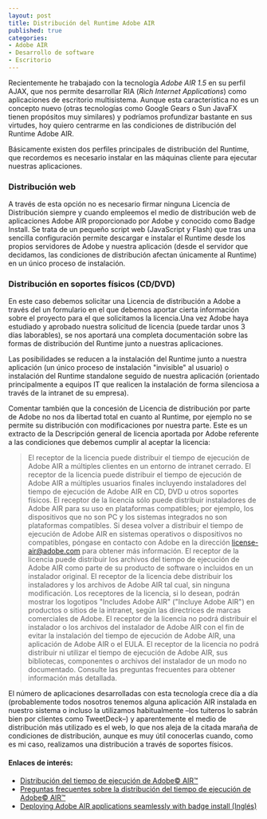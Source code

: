 ```yaml
---
layout: post
title: Distribución del Runtime Adobe AIR
published: true
categories:
- Adobe AIR
- Desarrollo de software
- Escritorio
---
```


Recientemente he trabajado con la tecnología *Adobe AIR 1.5* en su perfil AJAX, que nos permite desarrollar RIA (*Rich Internet Applications*) como aplicaciones de escritorio multisistema. Aunque esta característica no es un concepto nuevo (otras tecnologías como Google Gears o Sun JavaFX tienen propósitos muy similares) y podríamos profundizar bastante en sus virtudes, hoy quiero centrarme en las condiciones de distribución del Runtime Adobe AIR.

Básicamente existen dos perfiles principales de distribución del Runtime, que recordemos es necesario instalar en las máquinas cliente para ejecutar nuestras aplicaciones.

<!-- more -->

### Distribución web
A través de esta opción no es necesario firmar ninguna Licencia de Distribución siempre y cuando empleemos el medio de distribución web de aplicaciones Adobe AIR proporcionado por Adobe y conocido como Badge Install. Se trata de un pequeño script web (JavaScript y Flash) que tras una sencilla configuración permite descargar e instalar el Runtime desde los propios servidores de Adobe y nuestra aplicación (desde el servidor que decidamos, las condiciones de distribución afectan únicamente al Runtime) en un único proceso de instalación. 

### Distribución en soportes físicos (CD/DVD)
En este caso debemos solicitar una Licencia de distribución a Adobe a través del un formulario en el que debemos aportar cierta información sobre el proyecto para el que solicitamos la licencia.Una vez Adobe haya estudiado y aprobado nuestra solicitud de licencia (puede tardar unos 3 días laborables), se nos aportará una completa documentación sobre las formas de distribución del Runtime junto a nuestras aplicaciones.

Las posibilidades se reducen a la instalación del Runtime junto a nuestra aplicación (un único proceso de instalación "invisible" al usuario) o instalación del Runtime standalone seguido de nuestra aplicación (orientado principalmente a equipos IT que realicen la instalación de forma silenciosa a través de la intranet de su empresa).

Comentar también que la concesión de Licencia de distribución por parte de Adobe no nos da libertad total en cuanto al Runtime, por ejemplo no se permite su distribución con modificaciones por nuestra parte. Este es un extracto de la Descripción general de licencia aportada por Adobe referente a las condiciones que debemos cumplir al aceptar la licencia:

> El receptor de la licencia puede distribuir el tiempo de ejecución de Adobe AIR a múltiples clientes en un entorno de intranet cerrado.
> El receptor de la licencia puede distribuir el tiempo de ejecución de Adobe AIR a múltiples usuarios finales incluyendo instaladores del tiempo de ejecución de Adobe AIR en CD, DVD u otros soportes físicos.
> El receptor de la licencia sólo puede distribuir instaladores de Adobe AIR para su uso en plataformas compatibles; por ejemplo, los dispositivos que no son PC y los sistemas integrados no son plataformas compatibles. Si desea volver a distribuir el tiempo de ejecución de Adobe AIR en sistemas operativos o dispositivos no compatibles, póngase en contacto con Adobe en la dirección license-air@adobe.com para obtener más información.
> El receptor de la licencia puede distribuir los archivos del tiempo de ejecución de Adobe AIR como parte de su producto de software o incluidos en un instalador original.
> El receptor de la licencia debe distribuir los instaladores y los archivos de Adobe AIR tal cual, sin ninguna modificación.
> Los receptores de la licencia, si lo desean, podrán mostrar los logotipos "Includes Adobe AIR" ("Incluye Adobe AIR") en productos o sitios de la intranet, según las directrices de marcas comerciales de Adobe.
> El receptor de la licencia no podrá distribuir el instalador o los archivos del instalador de Adobe AIR con el fin de evitar la instalación del tiempo de ejecución de Adobe AIR, una aplicación de Adobe AIR o el EULA.
> El receptor de la licencia no podrá distribuir ni utilizar el tiempo de ejecución de Adobe AIR, sus bibliotecas, componentes o archivos del instalador de un modo no documentado. Consulte las preguntas frecuentes para obtener información más detallada.

El número de aplicaciones desarrolladas con esta tecnología crece día a día (probablemente todos nosotros tenemos alguna aplicación AIR instalada en nuestro sistema o incluso la utilizamos habitualmente –los tuiteros lo sabrán bien por clientes como TweetDeck–) y aparentemente el medio de distribución más utilizado es el web, lo que nos aleja de la citada maraña de condiciones de distribución, aunque es muy útil conocerlas cuando, como es mi caso, realizamos una distribución a través de soportes físicos.

#### Enlaces de interés:

* [Distribución del tiempo de ejecución de Adobe© AIR™](http://www.adobe.com/es/products/air/runtime_distribution1.html)
* [Preguntas frecuentes sobre la distribución del tiempo de ejecución de Adobe© AIR™](http://www.adobe.com/es/products/air/runtime_distribution_faq.html)
* [Deploying Adobe AIR applications seamlessly with badge install (Inglés)](http://www.adobe.com/devnet/air/articles/air_badge_install.html)

